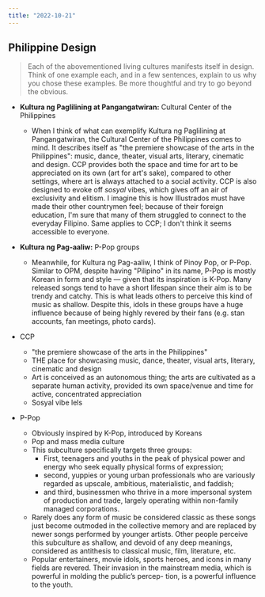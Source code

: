 ```yaml
---
title: "2022-10-21"
---
```

## Philippine Design
> Each of the abovementioned living cultures manifests itself in design. Think of one example each, and in a few sentences, explain to us why you chose these examples. Be more thoughtful and try to go beyond the obvious.
- **Kultura ng Paglilining at Pangangatwiran:** Cultural Center of the Philippines
	- When I think of what can exemplify Kultura ng Paglilining at Pangangatwiran, the Cultural Center of the Philippines comes to mind. It describes itself as "the premiere showcase of the arts in the Philippines": music, dance, theater, visual arts, literary, cinematic and design. CCP provides both the space and time for art to be appreciated on its own (art for art's sake), compared to other settings, where art is always attached to a social activity. CCP is also designed to evoke off *sosyal* vibes, which gives off an air of exclusivity and elitism. I imagine this is how Illustrados must have made their other countrymen feel; because of their foreign education, I'm sure that many of them struggled to connect to the everyday Filipino. Same applies to CCP; I don't think it seems accessible to everyone.
- **Kultura ng Pag-aaliw:** P-Pop groups
	- Meanwhile, for Kultura ng Pag-aaliw, I think of Pinoy Pop, or P-Pop. Similar to OPM, despite having "Pilipino" in its name, P-Pop is mostly Korean in form and style — given that its inspiration is K-Pop. Many released songs tend to have a short lifespan since their aim is to be trendy and catchy. This is what leads others to perceive this kind of music as shallow. Despite this, idols in these groups have a huge influence because of being highly revered by their fans (e.g. stan accounts, fan meetings, photo cards).

- CCP
	- "the premiere showcase of the arts in the Philippines"
	- THE place for showcasing music, dance, theater, visual arts, literary, cinematic and design 
	- Art is conceived as an autonomous thing; the arts are cultivated as a separate human activity, provided its own space/venue and time for active, concentrated appreciation
	- Sosyal vibe lels
- P-Pop
	- Obviously inspired by K-Pop, introduced by Koreans
	- Pop and mass media culture
	- This subculture specifically targets three groups: 
		- First, teenagers and youths in the peak of physical power and energy who seek equally physical forms of expression; 
		- second, yuppies or young urban professionals who are variously regarded as upscale, ambitious, materialistic, and faddish; 
		- and third, businessmen who thrive in a more impersonal system of production and trade, largely operating within non-family managed corporations.
	- Rarely does any form of music be considered classic as these songs just become outmoded in the collective memory and are replaced by newer songs performed by younger artists. Other people perceive this subculture as shallow, and devoid of any deep meanings, considered as antithesis to classical music, film, literature, etc.
	- Popular entertainers, movie idols, sports heroes, and icons in many fields are revered. Their invasion in the mainstream media, which is powerful in molding the public’s percep- tion, is a powerful influence to the youth.